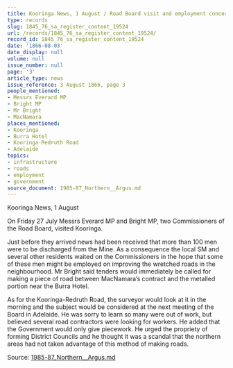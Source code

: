 ```yaml
---
title: Kooringa News, 1 August / Road Board visit and employment concerns
type: records
slug: 1845_76_sa_register_content_19524
url: /records/1845_76_sa_register_content_19524/
record_id: 1845_76_sa_register_content_19524
date: '1866-08-03'
date_display: null
volume: null
issue_number: null
page: '3'
article_type: news
issue_reference: 3 August 1866, page 3
people_mentioned:
- Messrs Everard MP
- Bright MP
- Mr Bright
- MacNamara
places_mentioned:
- Kooringa
- Burra Hotel
- Kooringa-Redruth Road
- Adelaide
topics:
- infrastructure
- roads
- employment
- government
source_document: 1985-87_Northern__Argus.md
---
```


Kooringa News, 1 August

On Friday 27 July Messrs Everard MP and Bright MP, two Commissioners of the Road Board, visited Kooringa.

Just before they arrived news had been received that more than 100 men were to be discharged from the Mine.  As a consequence the local SM and several other residents waited on the Commissioners in the hope that some of these men might be employed on improving the wretched roads in the neighbourhood.  Mr Bright said tenders would immediately be called for making a piece of road between MacNamara’s contract and the metalled portion near the Burra Hotel.

As for the Kooringa-Redruth Road, the surveyor would look at it in the morning and the subject would be considered at the next meeting of the Board in Adelaide.  He was sorry to learn so many were out of work, but believed several road contractors were looking for workers. He added that the Government would only give piecework.  He urged the propriety of forming District Councils and he thought it was a scandal that the northern areas had not taken advantage of this method of making roads.

Source: [1985-87_Northern__Argus.md](/downloads/markdown/1985-87_Northern__Argus.md)
